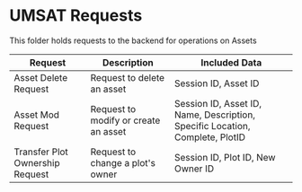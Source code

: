 # UMSAT Requests
This folder holds requests to the backend for operations on Assets

|Request|Description|Included Data|
|-------|-----------|-------------|
|Asset Delete Request|Request to delete an asset|Session ID, Asset ID|
|Asset Mod Request|Request to modify or create an asset|Session ID, Asset ID, Name, Description, Specific Location, Complete, PlotID
|Transfer Plot Ownership Request|Request to change a plot's owner|Session ID, Plot ID, New Owner ID|
